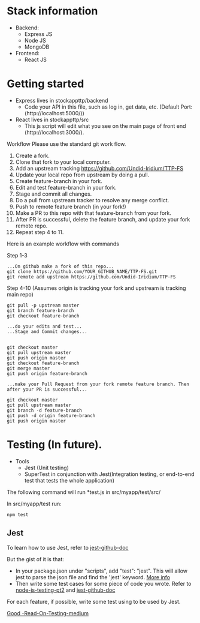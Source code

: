 # Stack information
  * Backend:
    - Express JS
    - Node JS
    - MongoDB
  * Frontend:
    - React JS

# Getting started  
  * Express lives in stockappttp/backend
    - Code your API in this file, such as log in, get data, etc. (Default Port: (http://localhost:5000/))
  * React lives in stockappttp/src
    - This js script will edit what you see on the main page of front end (http://localhost:3000/).
    
 Workflow
  Please use the standard git work flow. 

  1. Create a fork.
  2. Clone that fork to your local computer.
  3. Add an upstream tracking https://github.com/Undid-Iridium/TTP-FS
  4. Update your local repo from upstream by doing a pull.
  5. Create feature-branch in your fork.
  6. Edit and test feature-branch in your fork.
  7. Stage and commit all changes. 
  8. Do a pull from upstream tracker to resolve any merge conflict.
  9. Push to remote feature branch (in your fork!)
  10. Make a PR to this repo with that feature-branch from your fork.
  11. After PR is successful, delete the feature branch, and update your fork remote repo.
  12. Repeat step 4 to 11.

  Here is an example workflow with commands
  
  Step 1-3
  
  ```shell
  ...On github make a fork of this repo...
  git clone https://github.com/YOUR_GITHUB_NAME/TTP-FS.git
  git remote add upstream https://github.com/Undid-Iridium/TTP-FS
  ```

  Step 4-10 (Assumes origin is tracking your fork and upstream is tracking main repo)
  
  ```shell
  git pull -p upstream master
  git branch feature-branch
  git checkout feature-branch
  
  ...do your edits and test...
 ...Stage and Commit changes...
  
  
  git checkout master
  git pull upstream master
  git push origin master
  git checkout feature-branch
  git merge master
  git push origin feature-branch
  
  ...make your Pull Request from your fork remote feature branch. Then after your PR is successful...
  
  git checkout master
  git pull upstream master
  git branch -d feature-branch
  git push -d origin feature-branch
  git push origin master
  ```


# Testing (In future).

  * Tools
    - Jest (Unit testing)
    - SuperTest in conjunction with Jest(Integration testing, or end-to-end test that tests the whole application)

  The following command will run *test.js in src/myapp/test/src/
   
  In src/myapp/test run:
  ```shell
  npm test
  ```
 
## Jest

  To learn how to use Jest, refer to [jest-github-doc](https://jest-bot.github.io/jest/docs/getting-started.html)

  But the gist of it is that:
  * In your package.json under "scripts", add "test": "jest". This will allow jest to parse the json file and find the 'jest' keyword. [More info](https://jestjs.io/docs/en/configuration#bail-number-boolean)
  * Then write some test cases for some piece of code you wrote. Refer to [node-js-testing-pt2](https://codeburst.io/revisiting-node-js-testing-part-2-14f50f8ddab5) and [jest-github-doc](https://jest-bot.github.io/jest/docs/getting-started.html)

  For each feature, if possible, write some test using to be used by Jest.


[Good -Read-On-Testing-medium](https://medium.com/javascript-scene/mocking-is-a-code-smell-944a70c90a6a)
